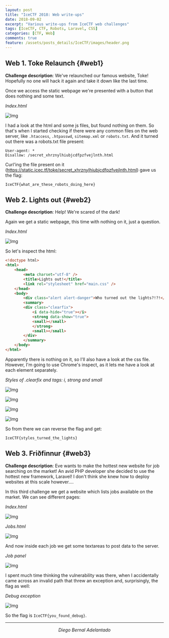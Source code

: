 ```yaml
---
layout: post
title: "IceCTF 2018: Web write-ups"
date: 2018-09-02
excerpt: "Various write-ups from IceCTF web challenges"
tags: [IceCTF, CTF, Robots, Laravel, CSS]
categories: [CTF, Web]
comments: true
feature: /assets/posts_details/IceCTF/images/header.png
---
```


## Web 1. Toke Relaunch {#web1}

**Challenge description**: We've relaunched our famous website, Toke! Hopefully no one will hack it again and take it down like the last time.

Once we access the static webpage we're presented with a button that does nothing and some text.

*Index.html*

![Img](/assets/posts_details/IceCTF/web1/initial.png "Img")

I had a look at the html and some js files, but found nothing on them. So that's when I started checking if there were any common files on the web server, like ``.htaccess``, ``.htpasswd``, ``sitemap.xml`` or ``robots.txt``. And it turned out there was a robots.txt file present:

```
User-agent: *
Disallow: /secret_xhrznylhiubjcdfpzfvejlnth.html
```

Curl'ing the file present on it (https://static.icec.tf/toke/secret_xhrznylhiubjcdfpzfvejlnth.html) gave us the flag:

``
IceCTF{what_are_these_robots_doing_here}
``

## Web 2. Lights out {#web2}

**Challenge description**: Help! We're scared of the dark!

Again we get a static webpage, this time with nothing on it, just a question.

*Index.html*

![Img](/assets/posts_details/IceCTF/web2/initial.png "Img")

So let's inspect the html:

```html
<!doctype html>
<html>
    <head>
        <meta charset="utf-8" />
        <title>Lights out!</title>
        <link rel="stylesheet" href="main.css" />
    </head>
    <body>
        <div class="alert alert-danger">Who turned out the lights?!?!</div>
        <summary>
        <div class="clearfix">
            <i data-hide="true"></i>
            <strong data-show="true">
            <small></small>
            </strong>
            <small></small>
        </div>
        </summary>
    </body>
</html>
```

Apparently there is nothing on it, so I'll also have a look at the css file. However, I'm going to use Chrome's inspect, as it lets me have a look at each element separately.

*Styles of .clearfix and tags: i, strong and small*

![Img](/assets/posts_details/IceCTF/web2/1.png "Img")

![Img](/assets/posts_details/IceCTF/web2/2.png "Img")

![Img](/assets/posts_details/IceCTF/web2/3.png "Img")

![Img](/assets/posts_details/IceCTF/web2/4.png "Img")

So from there we can reverse the flag and get:

``
IceCTF{styles_turned_the_lights}
``

## Web 3. Friðfinnur {#web3}

**Challenge description**: Eve wants to make the hottest new website for job searching on the market! An avid PHP developer she decided to use the hottest new framework, Laravel! I don't think she knew how to deploy websites at this scale however....

In this third challenge we get a website which lists jobs available on the market. We can see different pages:

*Index.html*

![Img](/assets/posts_details/IceCTF/web3/initial.png "Img")

*Jobs.html*

![Img](/assets/posts_details/IceCTF/web3/jobs.png "Img")

And now inside each job we get some textareas to post data to the server.

*Job panel*

![Img](/assets/posts_details/IceCTF/web3/in_jobs.png "Img")

I spent much time thinking the vulnerability was there, when I accidentally came across an invalid path that threw an exception and, surprisingly, the flag as well:

*Debug exception*

![Img](/assets/posts_details/IceCTF/web3/exception.png "Img")

So the flag is ``IceCTF{you_found_debug}``.


---
<center><i>Diego Bernal Adelantado</i></center>
